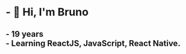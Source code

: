 <h1>
  - 👋 Hi, I'm Bruno
</h1>
<h2>
  - 19 years
  <br>
  - Learning ReactJS, JavaScript, React Native. 
</h2>


<!--
Bruno3dua/Bruno3dua is a ✨ special ✨ repository because its `README.md` (this file) appears on your GitHub profile.
You can click the Preview link to take a look at your changes.
--->
